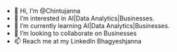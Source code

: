 - 👋 Hi, I’m @Chintujanna
- 👀 I’m interested in AI|Data Analytics|Businesses.
- 🌱 I’m currently learning AI|Data Analytics|Businesses.
- 💞️ I’m looking to collaborate on Businesses
- 📫 Reach me at my LinkedIn Bhagyeshjanna 

<!---
Chintujanna/Chintujanna is a ✨ special ✨ repository because its `README.md` (this file) appears on your GitHub profile.
You can click the Preview link to take a look at your changes.
--->
